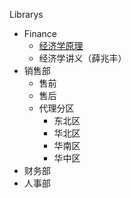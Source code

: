 Librarys

<ul class="tree">
    <li>Finance
        <ul>
            <li><a href="http://www.w3school.com.cn">经济学原理</a></li>
            <li>经济学讲义（薛兆丰） </li>
        </ul>
    </li>
    <li>销售部
        <ul>
            <li>售前</li>
            <li>售后</li>
            <li>代理分区
                <ul>
                    <li>东北区</li>
                    <li>华北区</li>
                    <li>华南区</li>
                    <li>华中区</li>
                </ul>
            </li>
        </ul>
    </li>
    <li>财务部</li>
    <li>人事部</li>
</ul>
